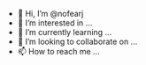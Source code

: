 - 👋 Hi, I’m @nofearj
- 👀 I’m interested in ...
- 🌱 I’m currently learning ...
- 💞️ I’m looking to collaborate on ...
- 📫 How to reach me ...

<!---
nofearj/nofearj is a ✨ special ✨ repository because its `README.md` (this file) appears on your GitHub profile.
You can click the Preview link to take a look at your changes.
--->
